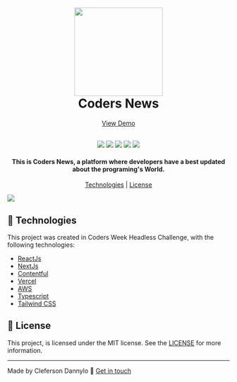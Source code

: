 <h1 align='center'>
    <img src="https://i.ibb.co/D7vkNtN/logo-group.png" width="200">
    <br>
    Coders News
</h1>

<p align='center'>
    <a href=''>View Demo</a>
</p>

<p align='center'>
    <br>
    <img src='https://img.shields.io/github/languages/top/clefersondannylo/coders-news'>
    <img src='https://img.shields.io/github/issues/clefersondannylo/coders-news'>
    <img src='https://img.shields.io/github/forks/clefersondannylo/coders-news'>
    <img src='https://img.shields.io/github/stars/clefersondannylo/coders-news'>
    <img src='https://img.shields.io/github/license/clefersondannylo/coders-news'>
</p>

<h4 align='center'>
    This is Coders News, a platform where developers have a best updated about the programing's World.
</h4>

<p align="center">
    <a href="#rocket-technologies">Technologies</a> |  <a href="#memo-license">License</a>
</p>

<img src="https://i.ibb.co/WxYXGnX/coders-News-Screenshot.png">

## :rocket: Technologies

This project was created in Coders Week Headless Challenge, with the following technologies:
- [ReactJs](https://reactjs.org/)
- [NextJs](https://nextjs.org/)
- [Contentful](https://www.contetful.com/)
- [Vercel](https://vercel.com/)
- [AWS](https://aws.amazon.com/)
- [Typescript](https://www.typescriptlang.org/)
- [Tailwind CSS](https://tailwindcss.com/)

## :memo: License

This project, is licensed under the MIT license. See the [LICENSE](https://opensource.org/licenses/MIT) for more information.

---

Made by Cleferson Dannylo :wave: [Get in touch](https://www.linkedin.com/in/clefersondannylo/)